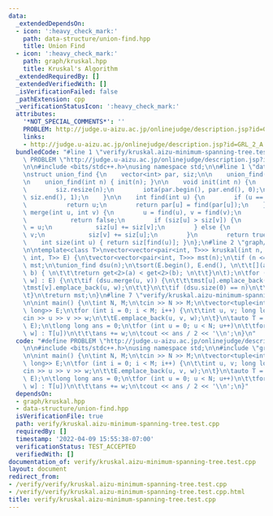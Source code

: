 ```yaml
---
data:
  _extendedDependsOn:
  - icon: ':heavy_check_mark:'
    path: data-structure/union-find.hpp
    title: Union Find
  - icon: ':heavy_check_mark:'
    path: graph/kruskal.hpp
    title: Kruskal's Algorithm
  _extendedRequiredBy: []
  _extendedVerifiedWith: []
  _isVerificationFailed: false
  _pathExtension: cpp
  _verificationStatusIcon: ':heavy_check_mark:'
  attributes:
    '*NOT_SPECIAL_COMMENTS*': ''
    PROBLEM: http://judge.u-aizu.ac.jp/onlinejudge/description.jsp?id=GRL_2_A
    links:
    - http://judge.u-aizu.ac.jp/onlinejudge/description.jsp?id=GRL_2_A
  bundledCode: "#line 1 \"verify/kruskal.aizu-minimum-spanning-tree.test.cpp\"\n#define\
    \ PROBLEM \"http://judge.u-aizu.ac.jp/onlinejudge/description.jsp?id=GRL_2_A\"\
    \n\n#include <bits/stdc++.h>\nusing namespace std;\n\n#line 1 \"data-structure/union-find.hpp\"\
    \nstruct union_find {\n    vector<int> par, siz;\n\n    union_find() = default;\n\
    \n    union_find(int n) { init(n); }\n\n    void init(int n) {\n        par.resize(n);\n\
    \        siz.resize(n);\n        iota(par.begin(), par.end(), 0);\n        fill(siz.begin(),\
    \ siz.end(), 1);\n    }\n\n    int find(int u) {\n        if (u == par[u])\n \
    \           return u;\n        return par[u] = find(par[u]);\n    }\n\n    bool\
    \ merge(int u, int v) {\n        u = find(u), v = find(v);\n        if (u == v)\n\
    \            return false;\n        if (siz[u] > siz[v]) {\n            par[v]\
    \ = u;\n            siz[u] += siz[v];\n        } else {\n            par[u] =\
    \ v;\n            siz[v] += siz[u];\n        }\n        return true;\n    }\n\n\
    \    int size(int u) { return siz[find(u)]; }\n};\n#line 2 \"graph/kruskal.hpp\"\
    \n\ntemplate<class T>\nvector<vector<pair<int, T>>> kruskal(int n, vector<tuple<int,\
    \ int, T>> E) {\n\tvector<vector<pair<int, T>>> mst(n);\n\tif (n <= 1)\n\t\treturn\
    \ mst;\n\tunion_find dsu(n);\n\tsort(E.begin(), E.end(), \n\t\t[](auto a, auto\
    \ b) { \n\t\t\treturn get<2>(a) < get<2>(b); \n\t\t}\n\t);\n\tfor (auto [u, v,\
    \ w] : E) {\n\t\tif (dsu.merge(u, v)) {\n\t\t\tmst[u].emplace_back(v, w);\n\t\t\
    \tmst[v].emplace_back(u, w);\n\t\t}\n\t\tif (dsu.size(0) == n)\n\t\t\tbreak;\n\
    \t}\n\treturn mst;\n}\n#line 7 \"verify/kruskal.aizu-minimum-spanning-tree.test.cpp\"\
    \n\nint main() {\n\tint N, M;\n\tcin >> N >> M;\n\tvector<tuple<int, int, long\
    \ long>> E;\n\tfor (int i = 0; i < M; i++) {\n\t\tint u, v; long long w;\n\t\t\
    cin >> u >> v >> w;\n\t\tE.emplace_back(u, v, w);\n\t}\n\tauto T = kruskal(N,\
    \ E);\n\tlong long ans = 0;\n\tfor (int u = 0; u < N; u++)\n\t\tfor (auto [v,\
    \ w] : T[u])\n\t\t\tans += w;\n\tcout << ans / 2 << '\\n';\n}\n"
  code: "#define PROBLEM \"http://judge.u-aizu.ac.jp/onlinejudge/description.jsp?id=GRL_2_A\"\
    \n\n#include <bits/stdc++.h>\nusing namespace std;\n\n#include \"graph/kruskal.hpp\"\
    \n\nint main() {\n\tint N, M;\n\tcin >> N >> M;\n\tvector<tuple<int, int, long\
    \ long>> E;\n\tfor (int i = 0; i < M; i++) {\n\t\tint u, v; long long w;\n\t\t\
    cin >> u >> v >> w;\n\t\tE.emplace_back(u, v, w);\n\t}\n\tauto T = kruskal(N,\
    \ E);\n\tlong long ans = 0;\n\tfor (int u = 0; u < N; u++)\n\t\tfor (auto [v,\
    \ w] : T[u])\n\t\t\tans += w;\n\tcout << ans / 2 << '\\n';\n}"
  dependsOn:
  - graph/kruskal.hpp
  - data-structure/union-find.hpp
  isVerificationFile: true
  path: verify/kruskal.aizu-minimum-spanning-tree.test.cpp
  requiredBy: []
  timestamp: '2022-04-09 15:55:38-07:00'
  verificationStatus: TEST_ACCEPTED
  verifiedWith: []
documentation_of: verify/kruskal.aizu-minimum-spanning-tree.test.cpp
layout: document
redirect_from:
- /verify/verify/kruskal.aizu-minimum-spanning-tree.test.cpp
- /verify/verify/kruskal.aizu-minimum-spanning-tree.test.cpp.html
title: verify/kruskal.aizu-minimum-spanning-tree.test.cpp
---
```

